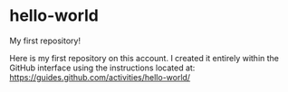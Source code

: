 # hello-world
My first repository!

Here is my first repository on this account. I created it entirely within the GitHub interface using the instructions located at: https://guides.github.com/activities/hello-world/
